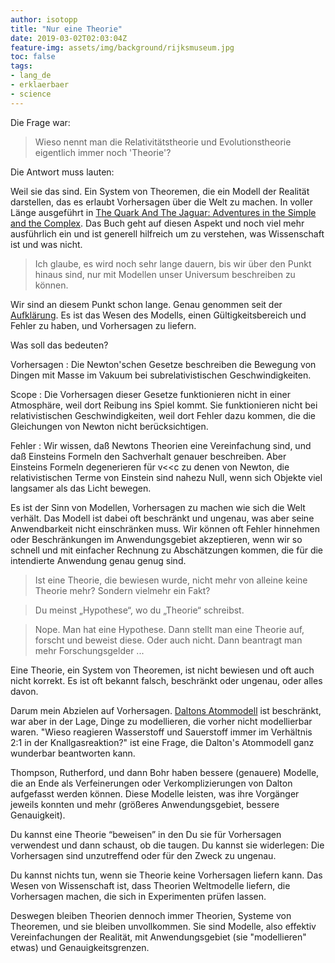 ```yaml
---
author: isotopp
title: "Nur eine Theorie"
date: 2019-03-02T02:03:04Z
feature-img: assets/img/background/rijksmuseum.jpg
toc: false
tags:
- lang_de
- erklaerbaer
- science
---
```


Die Frage war:
> Wieso nennt man die Relativitätstheorie und Evolutionstheorie eigentlich immer noch 'Theorie'?

Die Antwort muss lauten:

Weil sie das sind.
Ein System von Theoremen, die ein Modell der Realität darstellen, das es erlaubt Vorhersagen über die Welt zu machen.
In voller Länge ausgeführt in [The Quark And The Jaguar: Adventures in the Simple and the Complex](https://www.amazon.de/dp/0349106495).
Das Buch geht auf diesen Aspekt und noch viel mehr ausführlich ein und ist generell hilfreich um zu verstehen, was Wissenschaft ist und was nicht.

> Ich glaube, es wird noch sehr lange dauern, bis wir über den Punkt hinaus sind, nur mit Modellen unser Universum beschreiben zu können.

Wir sind an diesem Punkt schon lange.
Genau genommen seit der [Aufklärung](https://de.wikipedia.org/wiki/Aufklärung#Naturwissenschaften).
Es ist das Wesen des Modells, einen Gültigkeitsbereich und Fehler zu haben, und Vorhersagen zu liefern.

Was soll das bedeuten?

Vorhersagen
: Die Newton'schen Gesetze beschreiben die Bewegung von Dingen mit Masse im Vakuum bei subrelativistischen Geschwindigkeiten.

Scope
: Die Vorhersagen dieser Gesetze funktionieren nicht in einer Atmosphäre, weil dort Reibung ins Spiel kommt.
  Sie funktionieren nicht bei relativistischen Geschwindigkeiten, weil dort Fehler dazu kommen, die die Gleichungen von Newton nicht berücksichtigen.

Fehler
: Wir wissen, daß Newtons Theorien eine Vereinfachung sind, und daß Einsteins Formeln den Sachverhalt genauer beschreiben.
  Aber Einsteins Formeln degenerieren für v<<c zu denen von Newton, die relativistischen Terme von Einstein sind nahezu Null,
  wenn sich Objekte viel langsamer als das Licht bewegen.

Es ist der Sinn von Modellen, Vorhersagen zu machen wie sich die Welt verhält.
Das Modell ist dabei oft beschränkt und ungenau,
was aber seine Anwendbarkeit nicht einschränken muss.
Wir können oft Fehler hinnehmen oder Beschränkungen im Anwendungsgebiet akzeptieren, 
wenn wir so schnell und mit einfacher Rechnung zu Abschätzungen kommen, die für die intendierte Anwendung genau genug sind.

> Ist eine Theorie, die bewiesen wurde, nicht mehr von alleine keine Theorie mehr? Sondern vielmehr ein Fakt?

> Du meinst „Hypothese“, wo du „Theorie“ schreibst.

> Nope. 
> Man hat eine Hypothese. 
> Dann stellt man eine Theorie auf, forscht und beweist diese.
> Oder auch nicht.
> Dann beantragt man mehr Forschungsgelder ...

Eine Theorie, ein System von Theoremen, ist nicht bewiesen und oft auch nicht korrekt.
Es ist oft bekannt falsch, beschränkt oder ungenau, oder alles davon.

Darum mein Abzielen auf Vorhersagen.
[Daltons Atommodell](https://de.wikipedia.org/wiki/John_Dalton#Zur_Atomtheorie) ist beschränkt,
war aber in der Lage, Dinge zu modellieren, die vorher nicht modellierbar waren.
"Wieso reagieren Wasserstoff und Sauerstoff immer im Verhältnis 2:1 in der Knallgasreaktion?"
ist eine Frage, die Dalton's Atommodell ganz wunderbar beantworten kann.

Thompson, Rutherford, und dann Bohr haben bessere (genauere) Modelle, 
die an Ende als Verfeinerungen oder Verkomplizierungen von Dalton aufgefasst werden können.
Diese Modelle leisten, was ihre Vorgänger jeweils konnten und mehr (größeres Anwendungsgebiet, bessere Genauigkeit).

Du kannst eine Theorie “beweisen” in den Du sie für Vorhersagen verwendest und dann schaust, ob die taugen.
Du kannst sie widerlegen: Die Vorhersagen sind unzutreffend oder für den Zweck zu ungenau.

Du kannst nichts tun, wenn sie Theorie keine Vorhersagen liefern kann.
Das Wesen von Wissenschaft ist, dass Theorien Weltmodelle liefern, die Vorhersagen machen, die sich in Experimenten prüfen lassen.

Deswegen bleiben Theorien dennoch immer Theorien, Systeme von Theoremen,
und sie bleiben unvollkommen.
Sie sind Modelle, also effektiv Vereinfachungen der Realität,
mit Anwendungsgebiet (sie "modellieren" etwas) und Genauigkeitsgrenzen.
